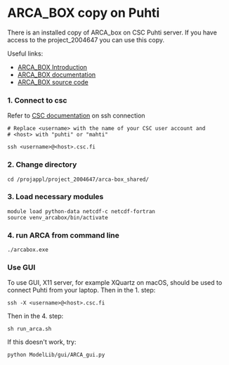 # ARCA_BOX copy on Puhti

There is an installed copy of ARCA_box on CSC Puhti server. If you have access to the project_2004647 you can use this copy.

Useful links: 
- [ARCA_BOX Introduction](https://www.helsinki.fi/en/researchgroups/multi-scale-modelling/arca)
- [ARCA_BOX documentation](https://wiki.helsinki.fi/xwiki/bin/view/arca/ARCA%20online%20manual/)
- [ARCA_BOX source code](https://version.helsinki.fi/amg/arca-box)


### 1. Connect to csc
Refer to [CSC documentation](https://docs.csc.fi/computing/connecting/) on ssh connection
```
# Replace <username> with the name of your CSC user account and
# <host> with "puhti" or "mahti"

ssh <username>@<host>.csc.fi
```

### 2. Change directory
```
cd /projappl/project_2004647/arca-box_shared/
```

### 3. Load necessary modules
```
module load python-data netcdf-c netcdf-fortran
source venv_arcabox/bin/activate
```

### 4. run ARCA from command line
```
./arcabox.exe
```

### Use GUI
To use GUI, X11 server, for example XQuartz on macOS, should be used to connect Puhti from your laptop.
Then in the 1. step:
```
ssh -X <username>@<host>.csc.fi
```
Then in the 4. step:
```
sh run_arca.sh
```
If this doesn't work, try:
```
python ModelLib/gui/ARCA_gui.py
```
